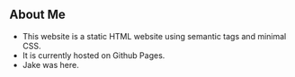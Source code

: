 ## About Me 

* This website is a static HTML website using semantic tags and minimal CSS. 
* It is currently hosted on Github Pages.
* Jake was here.